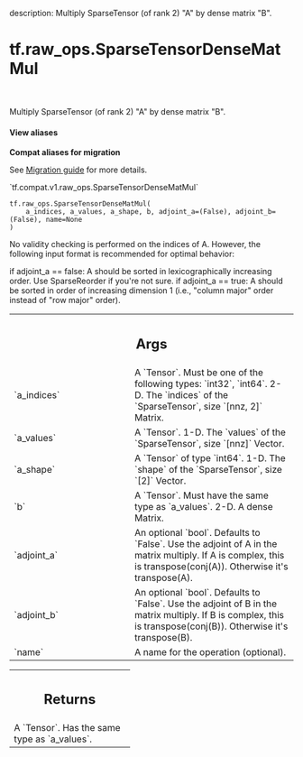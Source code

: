 description: Multiply SparseTensor (of rank 2) "A" by dense matrix "B".

<div itemscope itemtype="http://developers.google.com/ReferenceObject">
<meta itemprop="name" content="tf.raw_ops.SparseTensorDenseMatMul" />
<meta itemprop="path" content="Stable" />
</div>

# tf.raw_ops.SparseTensorDenseMatMul

<!-- Insert buttons and diff -->

<table class="tfo-notebook-buttons tfo-api nocontent" align="left">

</table>



Multiply SparseTensor (of rank 2) "A" by dense matrix "B".

<section class="expandable">
  <h4 class="showalways">View aliases</h4>
  <p>
<b>Compat aliases for migration</b>
<p>See
<a href="https://www.tensorflow.org/guide/migrate">Migration guide</a> for
more details.</p>
<p>`tf.compat.v1.raw_ops.SparseTensorDenseMatMul`</p>
</p>
</section>

<pre class="devsite-click-to-copy prettyprint lang-py tfo-signature-link">
<code>tf.raw_ops.SparseTensorDenseMatMul(
    a_indices, a_values, a_shape, b, adjoint_a=(False), adjoint_b=(False), name=None
)
</code></pre>



<!-- Placeholder for "Used in" -->

No validity checking is performed on the indices of A.  However, the following
input format is recommended for optimal behavior:

if adjoint_a == false:
  A should be sorted in lexicographically increasing order.  Use SparseReorder
  if you're not sure.
if adjoint_a == true:
  A should be sorted in order of increasing dimension 1 (i.e., "column major"
  order instead of "row major" order).

<!-- Tabular view -->
 <table class="responsive fixed orange">
<colgroup><col width="214px"><col></colgroup>
<tr><th colspan="2"><h2 class="add-link">Args</h2></th></tr>

<tr>
<td>
`a_indices`
</td>
<td>
A `Tensor`. Must be one of the following types: `int32`, `int64`.
2-D.  The `indices` of the `SparseTensor`, size `[nnz, 2]` Matrix.
</td>
</tr><tr>
<td>
`a_values`
</td>
<td>
A `Tensor`.
1-D.  The `values` of the `SparseTensor`, size `[nnz]` Vector.
</td>
</tr><tr>
<td>
`a_shape`
</td>
<td>
A `Tensor` of type `int64`.
1-D.  The `shape` of the `SparseTensor`, size `[2]` Vector.
</td>
</tr><tr>
<td>
`b`
</td>
<td>
A `Tensor`. Must have the same type as `a_values`.
2-D.  A dense Matrix.
</td>
</tr><tr>
<td>
`adjoint_a`
</td>
<td>
An optional `bool`. Defaults to `False`.
Use the adjoint of A in the matrix multiply.  If A is complex, this
is transpose(conj(A)).  Otherwise it's transpose(A).
</td>
</tr><tr>
<td>
`adjoint_b`
</td>
<td>
An optional `bool`. Defaults to `False`.
Use the adjoint of B in the matrix multiply.  If B is complex, this
is transpose(conj(B)).  Otherwise it's transpose(B).
</td>
</tr><tr>
<td>
`name`
</td>
<td>
A name for the operation (optional).
</td>
</tr>
</table>



<!-- Tabular view -->
 <table class="responsive fixed orange">
<colgroup><col width="214px"><col></colgroup>
<tr><th colspan="2"><h2 class="add-link">Returns</h2></th></tr>
<tr class="alt">
<td colspan="2">
A `Tensor`. Has the same type as `a_values`.
</td>
</tr>

</table>

